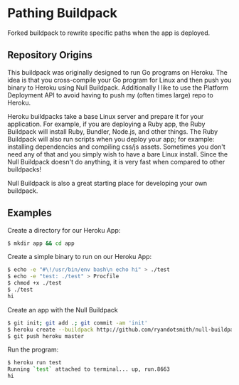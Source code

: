 # Pathing Buildpack

Forked buildpack to rewrite specific paths when the app is deployed.

## Repository Origins

This buildpack was originally designed to run Go programs on Heroku. The idea
is that you cross-compile your Go program for Linux and then push you binary
to Heroku using Null Buildpack. Additionally I like to use the Platform
Deployment API to avoid having to push my (often times large) repo to Heroku.

Heroku buildpacks take a base Linux server and prepare it for your application.
For example, if you are deploying a Ruby app, the Ruby Buildpack will install
Ruby, Bundler, Node.js, and other things. The Ruby Buildpack will also run
scripts when you deploy your app; for example: installing dependencies and
compiling css/js assets. Sometimes you don't need any of that and you
simply wish to have a bare Linux install. Since the Null Buildpack
doesn't do anything, it is very fast when compared to other buildpacks!

Null Buildpack is also a great starting place for developing your own buildpack.

## Examples

Create a directory for our Heroku App:
```bash
$ mkdir app && cd app
```

Create a simple binary to run on our Heroku App:
```bash
$ echo -e "#\!/usr/bin/env bash\n echo hi" > ./test
$ echo -e "test: ./test" > Procfile
$ chmod +x ./test
$ ./test
hi
```

Create an app with the Null Buildpack
```bash
$ git init; git add .; git commit -am 'init'
$ heroku create --buildpack http://github.com/ryandotsmith/null-buildpack.git
$ git push heroku master
```

Run the program:
```bash
$ heroku run test
Running `test` attached to terminal... up, run.8663
hi
```
